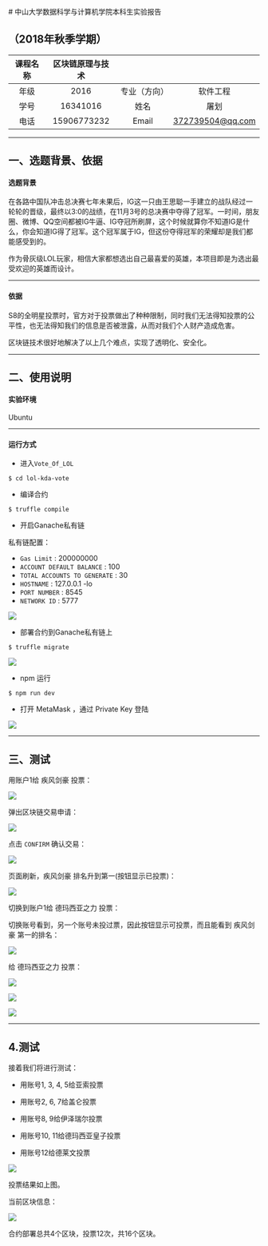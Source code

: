 ﻿﻿# 中山大学数据科学与计算机学院本科生实验报告
## （2018年秋季学期）

| 课程名称 | 区块链原理与技术 |    |    |
| :------------: | :-------------: | :------------: | :-------------: |
| 年级 | 2016 | 专业（方向） | 软件工程 |
| 学号 | 16341016 | 姓名 | 屠划 |
| 电话 | 15906773232 | Email | 372739504@qq.com

---

## 一、选题背景、依据

#### 选题背景

在各路中国队冲击总决赛七年未果后，IG这一只由王思聪一手建立的战队经过一轮轮的晋级，最终以3:0的战绩，在11月3号的总决赛中夺得了冠军。一时间，朋友圈、微博、QQ空间都被IG牛逼、IG夺冠所刷屏，这个时候就算你不知道IG是什么，你会知道IG得了冠军。这个冠军属于IG，但这份夺得冠军的荣耀却是我们都能感受到的。

作为骨灰级LOL玩家，相信大家都想选出自己最喜爱的英雄，本项目即是为选出最受欢迎的英雄而设计。

---

#### 依据

S8的全明星投票时，官方对于投票做出了种种限制，同时我们无法得知投票的公平性，也无法得知我们的信息是否被泄露，从而对我们个人财产造成危害。

区块链技术很好地解决了以上几个难点，实现了透明化、安全化。

---

## 二、使用说明 

#### 实验环境

Ubuntu  

---

#### 运行方式

* 进入`Vote_Of_LOL`
```
$ cd lol-kda-vote
```

* 编译合约
```
$ truffle compile
```

* 开启Ganache私有链

私有链配置：

  - `Gas Limit` : 200000000
  - `ACCOUNT DEFAULT BALANCE` : 100
  - `TOTAL ACCOUNTS TO GENERATE` : 30
  - `HOSTNAME` : 127.0.0.1 -lo
  - `PORT NUMBER` : 8545
  - `NETWORK ID` : 5777

![](https://github.com/16341016/Final-Item-Of-Block-Chain/blob/master/report/assets/show_1.png)

* 部署合约到Ganache私有链上
```
$ truffle migrate
```

![](https://github.com/16341016/Final-Item-Of-Block-Chain/blob/master/report/assets/show_2.png)

* npm 运行
```
$ npm run dev
```

* 打开 MetaMask ，通过 Private Key 登陆


![](https://github.com/16341016/Final-Item-Of-Block-Chain/blob/master/report/assets/show_3.png)

---

## 三、测试

用账户1给 疾风剑豪 投票：

![](https://github.com/16341016/Final-Item-Of-Block-Chain/blob/master/report/assets/pic_1.png)

弹出区块链交易申请：

![](https://github.com/16341016/Final-Item-Of-Block-Chain/blob/master/report/assets/pic_2.png)

点击 `CONFIRM` 确认交易：

![](https://github.com/16341016/Final-Item-Of-Block-Chain/blob/master/report/assets/pic_3.png)

页面刷新，疾风剑豪 排名升到第一(按钮显示已投票)：

![](https://github.com/16341016/Final-Item-Of-Block-Chain/blob/master/report/assets/pic_4.png)



切换到账户1给 德玛西亚之力 投票：

切换账号看到，另一个账号未投过票，因此按钮显示可投票，而且能看到 疾风剑豪 第一的排名：

![](https://github.com/16341016/Final-Item-Of-Block-Chain/blob/master/report/assets/pic_5.png)

给 德玛西亚之力 投票：

![](https://github.com/16341016/Final-Item-Of-Block-Chain/blob/master/report/assets/pic_6.png)

![](https://github.com/16341016/Final-Item-Of-Block-Chain/blob/master/report/assets/pic_7.png)

![](https://github.com/16341016/Final-Item-Of-Block-Chain/blob/master/report/assets/pic_8.png)

***

## 4.测试

接着我们将进行测试：

- 用账号1, 3, 4, 5给亚索投票

- 用账号2, 6, 7给盖仑投票

- 用账号8, 9给伊泽瑞尔投票

- 用账号10, 11给德玛西亚皇子投票

- 用账号12给德莱文投票

![](https://github.com/16341016/Final-Item-Of-Block-Chain/blob/master/report/assets/pic_9.png)

投票结果如上图。

当前区块信息：

![](https://github.com/16341016/Final-Item-Of-Block-Chain/blob/master/report/assets/pic_10.png)

合约部署总共4个区块，投票12次，共16个区块。
